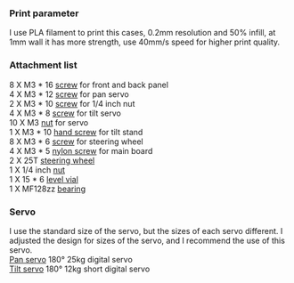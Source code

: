 ### Print parameter
I use PLA filament to print this cases, 0.2mm resolution and 50% infill, at 1mm wall it has more strength, use 40mm/s speed for higher print quality.

### Attachment list
8  X M3 * 16 [screw](https://detail.tmall.com/item.htm?id=15880165683) for front and back panel  
4  X M3 * 12 [screw](https://detail.tmall.com/item.htm?id=15880165683) for pan servo  
2  X M3 * 10 [screw](https://detail.tmall.com/item.htm?id=15880165683) for 1/4 inch nut  
4  X M3 * 8  [screw](https://detail.tmall.com/item.htm?id=15880165683) for tilt servo  
10 X M3 [nut](https://detail.tmall.com/item.htm?id=20955552239&skuId=4319440520071) for servo  
1  X M3 * 10 [hand screw](https://detail.tmall.com/item.htm?id=17969634781&skuId=27553086583) for tilt stand  
8  X M3 * 6 [screw](https://detail.tmall.com/item.htm?id=15880165683) for steering wheel  
4  X M3 * 5 [nylon screw](https://detail.tmall.com/item.htm?id=17937568105&skuId=35998198392) for main board   
2  X 25T [steering wheel](https://item.taobao.com/item.htm?id=610941541573)  
1  X 1/4 inch [nut](https://detail.tmall.com/item.htm?id=22539384837&skuId=4297171597003)  
1  X 15 * 6 [level vial](https://item.taobao.com/item.htm?id=525788874394)  
1  X MF128zz [bearing](https://detail.tmall.com/item.htm?id=593627759602&skuId=4095252424985)  

### Servo
I use the standard size of the servo, but the sizes of each servo different. I adjusted the design for sizes of the servo, and I recommend the use of this servo.  
[Pan servo](https://item.taobao.com/item.htm?id=581039145230&_u=b1i80m591e6) 180° 25kg digital servo  
[Tilt servo](https://item.taobao.com/item.htm?id=583942389297&_u=b1i80m530e0) 180° 12kg short digital servo  